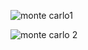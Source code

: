 
![monte carlo1](https://github.com/nimg1234/Monte-Carlo/assets/106502010/5022111a-e496-498b-9918-18cc467f3c5e)

![monte carlo 2](https://github.com/nimg1234/Monte-Carlo/assets/106502010/94fb2ba8-bb67-4543-932d-b8d9d2bd6ad2)
